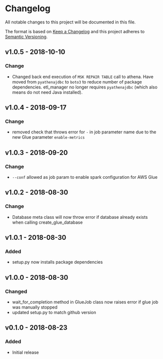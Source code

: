 # Changelog
All notable changes to this project will be documented in this file.

The format is based on [Keep a Changelog](http://keepachangelog.com/en/1.0.0/)
and this project adheres to [Semantic Versioning](http://semver.org/spec/v2.0.0.html).

## v1.0.5 - 2018-10-10
### Change
- Changed back end execution of `MSK REPAIR TABLE` call to athena. Have moved from `pyathenajdbc` to `boto3` to reduce number of package dependencies. etl_manager no longer requires `pyathenajdbc` (which also means do not need Java installed).

## v1.0.4 - 2018-09-17
### Change
- removed check that throws error for `-` in job parameter name due to the new Glue parameter `enable-metrics`

## v1.0.3 - 2018-09-20
### Change
- `--conf` allowed as job param to enable spark configuration for AWS Glue

## v1.0.2 - 2018-08-30
### Change
- Database meta class will now throw error if database already exists when calling create_glue_database

## v1.0.1 - 2018-08-30
### Added
- setup.py now installs package dependencies

## v1.0.0 - 2018-08-30
### Changed
- wait_for_completion method in GlueJob class now raises error if glue job was manually stopped
- updated setup.py to match github version

## v0.1.0 - 2018-08-23
### Added
- Initial release
